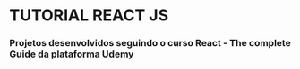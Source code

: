 <h1>TUTORIAL REACT JS</h1>

<h3>Projetos desenvolvidos seguindo o curso React - The complete Guide da plataforma Udemy<h3>
